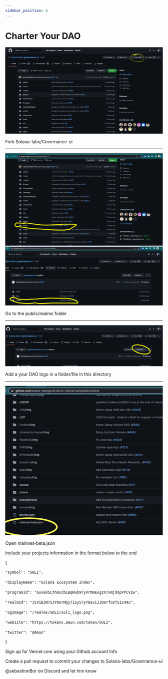 ```yaml
---
sidebar_position: 6
---
```


# Charter Your DAO

![fork](docs/DAO-Management/creating-DAOs/CharteredDAOpics/fork.png)

Fork Solana-labs/Governance-ui

---


![public](docs/DAO-Management/creating-DAOs/CharteredDAOpics/public.png)
![public](docs/DAO-Management/creating-DAOs/CharteredDAOpics/public2.png)

Go to the public/realms folder

---

![logo](docs/DAO-Management/creating-DAOs/CharteredDAOpics/logo.png)

Add a your DAO logo in a folder/file in this directory

---

![mainnet](docs/DAO-Management/creating-DAOs/CharteredDAOpics/json.png)

Open mainnet-beta.json

Include your projects information in the format below to the end

{

    "symbol": "SOLI",

    "displayName": "Solana Ecosystem Index",

    "programId": "GovER5Lthms3bLBqWub97yVrMmEogzX7xNjdXpPPCVZw",

    "realmId": "J5ViB3N7S3YRnrMpy7iSy57yYQaviJJDmrfGVT51z44o",

    "ogImage": "/realms/SOLI/soli_logo.png",

    "website": "https://tokens.amun.com/token/SOLI",

    "twitter": "@Amun"

  } 


Sign up for Vercel.com using your Github account Info

Create a pull request to commit your changes to Solana-labs/Governance-ui


@sebastionBor on Discord and let him know


